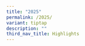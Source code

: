 ```yaml
---
title: "2025"
permalink: /2025/
variant: tiptap
description: ""
third_nav_title: Highlights
---
```

